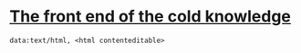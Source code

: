 # [The front end of the cold knowledge](http://www.cnblogs.com/Wayou/p/things_you_dont_know_about_frontend.html?hmsr=toutiao.io&utm_medium=toutiao.io&utm_source=toutiao.io)
  ```
  data:text/html, <html contenteditable>
  ```
